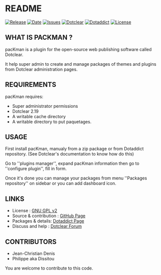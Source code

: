 # README

[![Release](https://img.shields.io/github/v/release/JcDenis/pacKman)](https://github.com/JcDenis/pacKman/releases)
[![Date](https://img.shields.io/github/release-date/JcDenis/pacKman)](https://github.com/JcDenis/pacKman/releases)
[![Issues](https://img.shields.io/github/issues/JcDenis/pacKman)](https://github.com/JcDenis/pacKman/issues)
[![Dotclear](https://img.shields.io/badge/dotclear-v2.19-blue.svg)](https://fr.dotclear.org/download)
[![Dotaddict](https://img.shields.io/badge/dotaddict-official-green.svg)](https://plugins.dotaddict.org/dc2/details/pacKman)
[![License](https://img.shields.io/github/license/JcDenis/pacKman)](https://github.com/JcDenis/pacKman/blob/master/LICENSE)

## WHAT IS PACKMAN ?

pacKman is a plugin for the open-source 
web publishing software called Dotclear.

It help super admin to create and manage packages of
themes and plugins from Dotclear administration pages.

## REQUIREMENTS

 pacKman requires: 

  * Super administrator permissions
  * Dotclear 2.19 
  * A writable cache directory 
  * A writable directory to put paquetages.

## USAGE

First install pacKman, manualy from a zip package or from 
Dotaddict repository. (See Dotclear's documentation to know how do this)

Go to ''plugins manager'', expand pacKman information then 
go to ''configure plugin'', fill in form.

Once it's done you can manage your packages from menu 
''Packages repository'' on sidebar or you can add dashboard icon.

## LINKS

 * License : [GNU GPL v2](https://www.gnu.org/licenses/old-licenses/lgpl-2.0.html)
 * Source & contribution : [GitHub Page](https://github.com/JcDenis/pacKman)
 * Packages & details:  [Dotaddict Page](https://plugins.dotaddict.org/dc2/details/pacKman)
 * Discuss and help : [Dotclear Forum](https://forum.dotclear.org/viewtopic.php?id=40066)

## CONTRIBUTORS

 * Jean-Christian Denis
 * Philippe aka Dissitou

 You are welcome to contribute to this code.